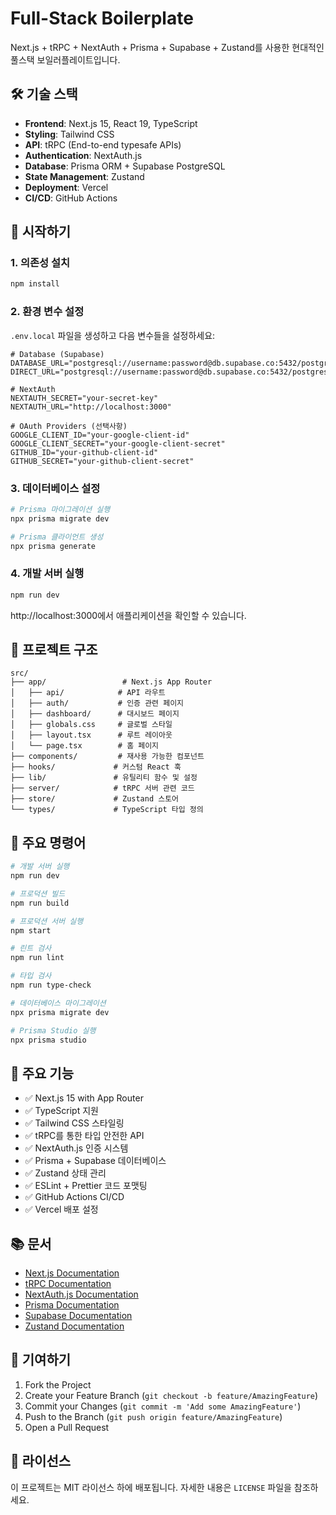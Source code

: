 # Full-Stack Boilerplate

Next.js + tRPC + NextAuth + Prisma + Supabase + Zustand를 사용한 현대적인 풀스택 보일러플레이트입니다.

## 🛠️ 기술 스택

- **Frontend**: Next.js 15, React 19, TypeScript
- **Styling**: Tailwind CSS
- **API**: tRPC (End-to-end typesafe APIs)
- **Authentication**: NextAuth.js
- **Database**: Prisma ORM + Supabase PostgreSQL
- **State Management**: Zustand
- **Deployment**: Vercel
- **CI/CD**: GitHub Actions

## 🚀 시작하기

### 1. 의존성 설치

```bash
npm install
```

### 2. 환경 변수 설정

`.env.local` 파일을 생성하고 다음 변수들을 설정하세요:

```env
# Database (Supabase)
DATABASE_URL="postgresql://username:password@db.supabase.co:5432/postgres"
DIRECT_URL="postgresql://username:password@db.supabase.co:5432/postgres"

# NextAuth
NEXTAUTH_SECRET="your-secret-key"
NEXTAUTH_URL="http://localhost:3000"

# OAuth Providers (선택사항)
GOOGLE_CLIENT_ID="your-google-client-id"
GOOGLE_CLIENT_SECRET="your-google-client-secret"
GITHUB_ID="your-github-client-id"
GITHUB_SECRET="your-github-client-secret"
```

### 3. 데이터베이스 설정

```bash
# Prisma 마이그레이션 실행
npx prisma migrate dev

# Prisma 클라이언트 생성
npx prisma generate
```

### 4. 개발 서버 실행

```bash
npm run dev
```

http://localhost:3000에서 애플리케이션을 확인할 수 있습니다.

## 📁 프로젝트 구조

```
src/
├── app/                 # Next.js App Router
│   ├── api/            # API 라우트
│   ├── auth/           # 인증 관련 페이지
│   ├── dashboard/      # 대시보드 페이지
│   ├── globals.css     # 글로벌 스타일
│   ├── layout.tsx      # 루트 레이아웃
│   └── page.tsx        # 홈 페이지
├── components/         # 재사용 가능한 컴포넌트
├── hooks/             # 커스텀 React 훅
├── lib/               # 유틸리티 함수 및 설정
├── server/            # tRPC 서버 관련 코드
├── store/             # Zustand 스토어
└── types/             # TypeScript 타입 정의
```

## 🔧 주요 명령어

```bash
# 개발 서버 실행
npm run dev

# 프로덕션 빌드
npm run build

# 프로덕션 서버 실행
npm start

# 린트 검사
npm run lint

# 타입 검사
npm run type-check

# 데이터베이스 마이그레이션
npx prisma migrate dev

# Prisma Studio 실행
npx prisma studio
```

## 🎯 주요 기능

- ✅ Next.js 15 with App Router
- ✅ TypeScript 지원
- ✅ Tailwind CSS 스타일링
- ✅ tRPC를 통한 타입 안전한 API
- ✅ NextAuth.js 인증 시스템
- ✅ Prisma + Supabase 데이터베이스
- ✅ Zustand 상태 관리
- ✅ ESLint + Prettier 코드 포맷팅
- ✅ GitHub Actions CI/CD
- ✅ Vercel 배포 설정

## 📚 문서

- [Next.js Documentation](https://nextjs.org/docs)
- [tRPC Documentation](https://trpc.io/docs)
- [NextAuth.js Documentation](https://next-auth.js.org/)
- [Prisma Documentation](https://www.prisma.io/docs)
- [Supabase Documentation](https://supabase.com/docs)
- [Zustand Documentation](https://zustand-demo.pmnd.rs/)

## 🤝 기여하기

1. Fork the Project
2. Create your Feature Branch (`git checkout -b feature/AmazingFeature`)
3. Commit your Changes (`git commit -m 'Add some AmazingFeature'`)
4. Push to the Branch (`git push origin feature/AmazingFeature`)
5. Open a Pull Request

## 📄 라이선스

이 프로젝트는 MIT 라이선스 하에 배포됩니다. 자세한 내용은 `LICENSE` 파일을 참조하세요.
